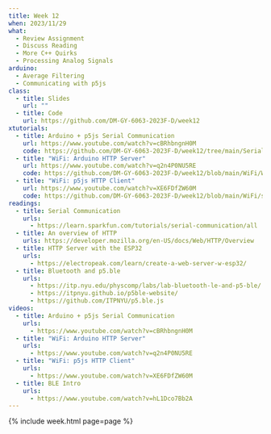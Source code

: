 ```yaml
---
title: Week 12
when: 2023/11/29
what:
  - Review Assignment
  - Discuss Reading
  - More C++ Quirks
  - Processing Analog Signals
arduino:
  - Average Filtering
  - Communicating with p5js
class:
  - title: Slides
    url: ""
  - title: Code
    url: https://github.com/DM-GY-6063-2023F-D/week12
xtutorials:
  - title: Arduino + p5js Serial Communication
    url: https://www.youtube.com/watch?v=cBRhbngnH0M
    code: https://github.com/DM-GY-6063-2023F-D/week12/tree/main/Serial
  - title: "WiFi: Arduino HTTP Server"
    url: https://www.youtube.com/watch?v=q2n4P0NU5RE
    code: https://github.com/DM-GY-6063-2023F-D/week12/blob/main/WiFi/WiFi.ino
  - title: "WiFi: p5js HTTP Client"
    url: https://www.youtube.com/watch?v=XE6FDfZW60M
    code: https://github.com/DM-GY-6063-2023F-D/week12/blob/main/WiFi/sketch.js
readings:
  - title: Serial Communication
    urls:
      - https://learn.sparkfun.com/tutorials/serial-communication/all
  - title: An overview of HTTP
    urls: https://developer.mozilla.org/en-US/docs/Web/HTTP/Overview
  - title: HTTP Server with the ESP32
    urls:
      - https://electropeak.com/learn/create-a-web-server-w-esp32/
  - title: Bluetooth and p5.ble
    urls:
      - https://itp.nyu.edu/physcomp/labs/lab-bluetooth-le-and-p5-ble/
      - https://itpnyu.github.io/p5ble-website/
      - https://github.com/ITPNYU/p5.ble.js
videos:
  - title: Arduino + p5js Serial Communication
    urls:
      - https://www.youtube.com/watch?v=cBRhbngnH0M
  - title: "WiFi: Arduino HTTP Server"
    urls:
      - https://www.youtube.com/watch?v=q2n4P0NU5RE
  - title: "WiFi: p5js HTTP Client"
    urls:
      - https://www.youtube.com/watch?v=XE6FDfZW60M
  - title: BLE Intro
    urls:
      - https://www.youtube.com/watch?v=hL1Dco7Bb2A
---
```

{% include week.html page=page %}
